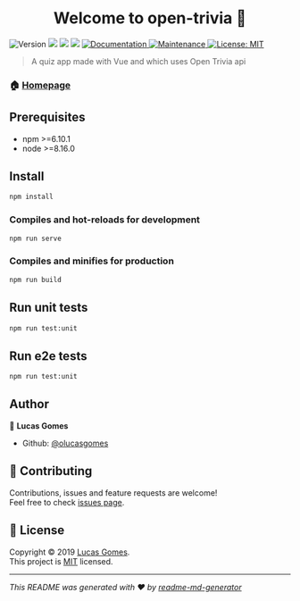 <h1 align="center">Welcome to open-trivia 👋</h1>
<p>
  <img alt="Version" src="https://img.shields.io/badge/version-0.1.0-blue.svg?cacheSeconds=2592000" />
  <img src="https://img.shields.io/badge/npm-%3E%3D6.10.1-blue.svg" />
  <img src="https://img.shields.io/badge/node-%3E%3D8.16.0-blue.svg" />
  <img src="https://travis-ci.org/olucasgomes/open-trivia.svg?branch=master">
  <a href="https://github.com/olucasgomes/open-trivia#readme" target="_blank">
    <img alt="Documentation" src="https://img.shields.io/badge/documentation-yes-brightgreen.svg" />
  </a>
  <a href="https://github.com/olucasgomes/open-trivia/graphs/commit-activity" target="_blank">
    <img alt="Maintenance" src="https://img.shields.io/badge/Maintained%3F-yes-green.svg" />
  </a>
  <a href="https://github.com/olucasgomes/open-trivia/blob/master/LICENSE" target="_blank">
    <img alt="License: MIT" src="https://img.shields.io/github/license/olucasgomes/open-trivia" />
  </a>
</p>

> A quiz app made with Vue and which uses Open Trivia api

### 🏠 [Homepage](https://github.com/olucasgomes/open-trivia#readme)

## Prerequisites

- npm >=6.10.1
- node >=8.16.0

## Install

```sh
npm install
```

### Compiles and hot-reloads for development

```sh
npm run serve
```

### Compiles and minifies for production

```sh
npm run build
```

## Run unit tests

```sh
npm run test:unit
```

## Run e2e tests

```sh
npm run test:unit
```

## Author

👤 **Lucas Gomes**

- Github: [@olucasgomes](https://github.com/olucasgomes)

## 🤝 Contributing

Contributions, issues and feature requests are welcome!<br />Feel free to check [issues page](https://github.com/olucasgomes/open-trivia/issues).

## 📝 License

Copyright © 2019 [Lucas Gomes](https://github.com/olucasgomes).<br />
This project is [MIT](https://github.com/olucasgomes/open-trivia/blob/master/LICENSE) licensed.

***
_This README was generated with ❤️ by [readme-md-generator](https://github.com/kefranabg/readme-md-generator)_
